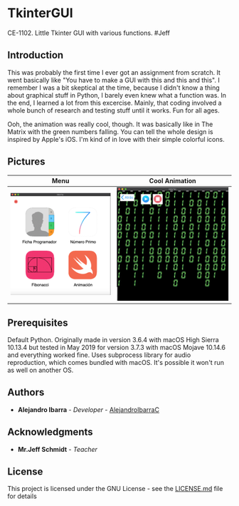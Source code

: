 # TkinterGUI
CE-1102. Little Tkinter GUI with various functions. #Jeff

## Introduction

This was probably the first time I ever got an assignment from scratch. It went basically like "You have to make a GUI with this and this and this".
I remember I was a bit skeptical at the time, because I didn't know a thing about graphical stuff in Python, I barely even knew what a function was.
In the end, I learned a lot from this excercise. Mainly, that coding involved a whole bunch of research and testing stuff until it works. Fun for all ages.

Ooh, the animation was really cool, though. It was basically like in The Matrix with the green numbers falling. 
You can tell the whole design is inspired by Apple's iOS. I'm kind of in love with their simple colorful icons.

## Pictures

Menu                            |Cool Animation                      |
:------------------------------:|:------------------------------:
![](readme-images/menu.png)  |  ![](readme-images/animation.png)

## Prerequisites

Default Python. Originally made in version 3.6.4 with macOS High Sierra 10.13.4 but tested in May 2019 for version 3.7.3 with macOS Mojave 10.14.6 and everything worked fine.
Uses subprocess library for audio reproduction, which comes bundled with macOS. It's possible it won't run as well on another OS.

## Authors

* **Alejandro Ibarra** - *Developer* - [AlejandroIbarraC](https://github.com/AlejandroIbarraC)

## Acknowledgments

* **Mr.Jeff Schmidt** - *Teacher* 

## License

This project is licensed under the GNU License - see the [LICENSE.md](LICENSE.md) file for details
